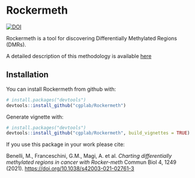 # Rockermeth
[![DOI](https://zenodo.org/badge/DOI/10.5281/zenodo.2586588.svg)](https://doi.org/10.5281/zenodo.2586588)

Rockermeth is a tool for discovering Differentially Methylated Regions (DMRs).

A detailed description of this methodology is available [here](https://www.nature.com/articles/s42003-021-02761-3)

## Installation

You can install Rockermeth from github with:

``` r
# install.packages("devtools")
devtools::install_github("cgplab/Rockermeth")
```

Generate vignette with:

``` r
# install.packages("devtools")
devtools::install_github("cgplab/Rockermeth", build_vignettes = TRUE)
```

If you use this package in your work please cite: 

Benelli, M., Franceschini, G.M., Magi, A. et al. 
_Charting differentially methylated regions in cancer with Rocker-meth_
Commun Biol 4, 1249 (2021). https://doi.org/10.1038/s42003-021-02761-3
